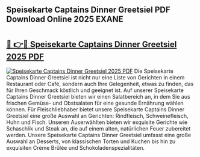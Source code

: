 ## Speisekarte Captains Dinner Greetsiel PDF Download Online 2025 EXANE

# <h2><a href="http://gc8qkr.nevu.top/?p=Speisekarte+Captains+Dinner+Greetsiel">🔗 👉🔴 Speisekarte Captains Dinner Greetsiel 2025 PDF</a></h2>

[![Speisekarte Captains Dinner Greetsiel 2025 PDF](https://i.imgur.com/dBaPXMq.png)](http://gc8qkr.nevu.top/?p=Speisekarte+Captains+Dinner+Greetsiel)
Die Speisekarte Captains Dinner Greetsiel ist nicht nur eine Liste von Gerichten in einem Restaurant oder Café, sondern auch Ihre Gelegenheit, etwas zu finden, das für Ihren Geschmack köstlich und geeignet ist. Auf unserer Speisekarte Captains Dinner Greetsiel bieten wir einen Salatbereich an, in dem Sie aus frischen Gemüse- und Obstsalaten für eine gesunde Ernährung wählen können. Für Fleischliebhaber bietet unsere Speisekarte Captains Dinner Greetsiel eine große Auswahl an Gerichten: Rindfleisch, Schweinefleisch, Huhn und Fisch. Unseren Auserwählten bieten wir exquisite Gerichte wie Schaschlik und Steak an, die auf einem alten, natürlichen Feuer zubereitet werden. Unsere Speisekarte Captains Dinner Greetsiel umfasst eine große Auswahl an Desserts, von klassischen Torten und Kuchen bis hin zu exquisiten Crème Brûlée und Schokoladenspezialitäten.
